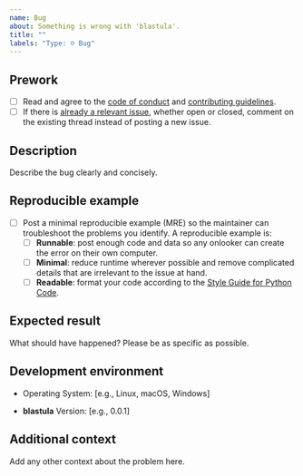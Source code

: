 ```yaml
---
name: Bug
about: Something is wrong with 'blastula'.
title: ""
labels: "Type: ☹︎ Bug"
---
```


<!-- Modify when ported to posit + new name -->

## Prework

- [ ] Read and agree to the [code of conduct](https://www.contributor-covenant.org/version/2/1/code_of_conduct/) and [contributing guidelines](https://github.com/blastula-jules/blastula/blob/main/.github/CONTRIBUTING.md).
- [ ] If there is [already a relevant issue](https://github.com/blastula-jules/blastula/issues), whether open or closed, comment on the existing thread instead of posting a new issue.

## Description

Describe the bug clearly and concisely.

## Reproducible example

- [ ] Post a minimal reproducible example (MRE) so the maintainer can troubleshoot the problems you identify. A reproducible example is:
  - [ ] **Runnable**: post enough code and data so any onlooker can create the error on their own computer.
  - [ ] **Minimal**: reduce runtime wherever possible and remove complicated details that are irrelevant to the issue at hand.
  - [ ] **Readable**: format your code according to the [Style Guide for Python Code](https://peps.python.org/pep-0008/).

## Expected result

What should have happened? Please be as specific as possible.

## Development environment

- Operating System: [e.g., Linux, macOS, Windows]
<!-- Modify when ported to posit + new name -->

- **blastula** Version: [e.g., 0.0.1]

## Additional context

Add any other context about the problem here.
